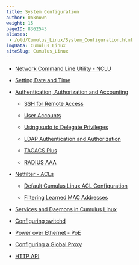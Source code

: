 ```yaml
---
title: System Configuration
author: Unknown
weight: 15
pageID: 8362543
aliases:
 - /old/Cumulus_Linux/System_Configuration.html
imgData: Cumulus_Linux
siteSlug: Cumulus_Linux
---
```

  - [Network Command Line Utility -
    NCLU](/old/Cumulus_Linux/Network_Command_Line_Utility_-_NCLU.html)

  - [Setting Date and
    Time](/old/Cumulus_Linux/Setting_Date_and_Time.html)

  - [Authentication, Authorization and
    Accounting](/old/Cumulus_Linux/Authentication,_Authorization_and_Accounting.html)
    
      - [SSH for Remote
        Access](/old/Cumulus_Linux/SSH_for_Remote_Access.html)
    
      - [User Accounts](/old/Cumulus_Linux/User_Accounts.html)
    
      - [Using sudo to Delegate
        Privileges](/old/Cumulus_Linux/Using_sudo_to_Delegate_Privileges.html)
    
      - [LDAP Authentication and
        Authorization](/old/Cumulus_Linux/LDAP_Authentication_and_Authorization.html)
    
      - [TACACS Plus](/old/Cumulus_Linux/TACACS_Plus.html)
    
      - [RADIUS AAA](/old/Cumulus_Linux/RADIUS_AAA.html)

  - [Netfilter - ACLs](/old/Cumulus_Linux/Netfilter_-_ACLs.html)
    
      - [Default Cumulus Linux ACL
        Configuration](/old/Cumulus_Linux/Default_Cumulus_Linux_ACL_Configuration.html)
    
      - [Filtering Learned MAC
        Addresses](/old/Cumulus_Linux/Filtering_Learned_MAC_Addresses.html)

  - [Services and Daemons in Cumulus
    Linux](/old/Cumulus_Linux/Services_and_Daemons_in_Cumulus_Linux.html)

  - [Configuring switchd](/old/Cumulus_Linux/Configuring_switchd.html)

  - [Power over Ethernet -
    PoE](/old/Cumulus_Linux/Power_over_Ethernet_-_PoE.html)

  - [Configuring a Global
    Proxy](/old/Cumulus_Linux/Configuring_a_Global_Proxy.html)

  - [HTTP API](/old/Cumulus_Linux/HTTP_API.html)
